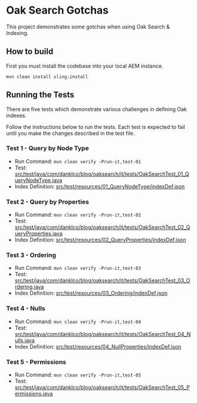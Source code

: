 # Oak Search Gotchas

This project demonstrates some gotchas when using Oak Search & Indexing.

## How to build

First you must install the codebase into your local AEM instance. 

    mvn clean install sling:install

## Running the Tests

There are five tests which demonstrate various challenges in defining Oak indexes. 

Follow the instructions below to run the tests. Each test is expected to fail until you make the changes described in the test file.

### Test 1 - Query by Node Type

- Run Command: `mvn clean verify -Prun-it,test-01`
- Test: [src/test/java/com/danklco/blog/oaksearch/it/tests/OakSearchTest_01_QueryNodeType.java](src/test/java/com/danklco/blog/oaksearch/it/tests/OakSearchTest_01_QueryNodeType.java)
- Index Definition: [src/test/resources/01_QueryNodeType/indexDef.json](src/test/resources/01_QueryNodeType/indexDef.json)


### Test 2 - Query by Properties

- Run Command: `mvn clean verify -Prun-it,test-02`
- Test: [src/test/java/com/danklco/blog/oaksearch/it/tests/OakSearchTest_02_QueryProperties.java](src/test/java/com/danklco/blog/oaksearch/it/tests/OakSearchTest_02_QueryProperties.java)
- Index Definition: [src/test/resources/02_QueryProperties/indexDef.json](src/test/resources/02_QueryProperties/indexDef.json)


### Test 3 - Ordering

- Run Command: `mvn clean verify -Prun-it,test-03`
- Test: [src/test/java/com/danklco/blog/oaksearch/it/tests/OakSearchTest_03_Ordering.java](src/test/java/com/danklco/blog/oaksearch/it/tests/OakSearchTest_03_Ordering.java)
- Index Definition: [src/test/resources/03_Ordering/indexDef.json](src/test/resources/03_Ordering/indexDef.json)


### Test 4 - Nulls

- Run Command: `mvn clean verify -Prun-it,test-04`
- Test: [src/test/java/com/danklco/blog/oaksearch/it/tests/OakSearchTest_04_Nulls.java](src/test/java/com/danklco/blog/oaksearch/it/tests/OakSearchTest_04_Nulls.java)
- Index Definition: [src/test/resources/04_NullProperties/indexDef.json](src/test/resources/04_NullProperties/indexDef.json)


### Test 5 - Permissions

- Run Command: `mvn clean verify -Prun-it,test-05`
- Test: [src/test/java/com/danklco/blog/oaksearch/it/tests/OakSearchTest_05_Permissions.java](src/test/java/com/danklco/blog/oaksearch/it/tests/OakSearchTest_05_Permissions.java)

